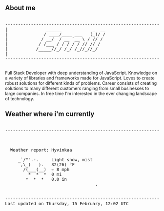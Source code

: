 ## About me

<pre>

--------------------------------------------------------------------------------------
|			    ______            _  __
|			   / ____/____ ___   (_)/ /
|			  / __/  / __ `__ \ / // / 
|			 / /___ / / / / / // // /  
|			/_____//_/ /_/ /_//_//_/   
|                           
--------------------------------------------------------------------------------------

</pre>

Full Stack Developer with deep understanding of JavaScript. Knowledge on a variety of libraries and frameworks made for JavaScript. Loves to create robust solutions for different kinds of problems. Career consists of creating solutions to many different customers ranging from small businesses to large companies. In free time I'm interested in the ever changing landscape of technology. 



## Weather where i'm currently  

<pre>

--------------------------------------------------------------------------------------


 
  Weather report: Hyvinkaa  
    
     _`/"".-.     Light snow, mist  
      ,\_(   ).   32(26) °F  
       /(___(__)  ← 8 mph  
         *  *  *  0 mi  
        *  *  *   0.0 in  
                                   .


--------------------------------------------------------------------------------------
Last updated on Thursday, 15 February, 12:02 UTC
</pre>
